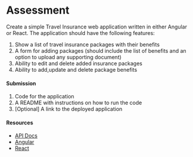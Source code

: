 # Assessment

Create a simple Travel Insurance web application  written in either Angular or React. The application should have the following features:
1. Show a list of travel insurance packages with their benefits
2. A form for adding packages (should include the list of benefits and  an option to upload any supporting document)
3. Ability to edit and delete added insurance packages
4. Ability to add,update and delete package benefits

#### Submission
1. Code for the application
2. A README with instructions on how to run the code
3. [Optional] A link to the deployed application


#### Resources

  * [API Docs](https://assessment.hobbiton.tech/)
  * [Angular](https://angular.io/)
  * [React](https://reactjs.org/)

